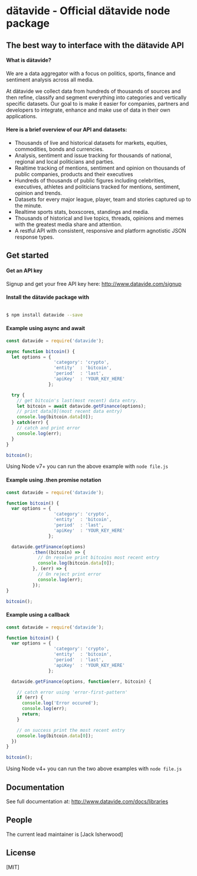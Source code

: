 # d&auml;tavide - Official d&auml;tavide node package

## The best way to interface with the d&auml;tavide API
#### What is d&auml;tavide?
We are a data aggregator with a focus on politics, sports, finance and sentiment analysis across all media.

At dätavide we collect data from hundreds of thousands of sources and then refine, classify and segment everything into categories and vertically specific datasets. Our goal to is make it easier for companies, partners and developers to integrate, enhance and make use of data in their own applications.
#### Here is a brief overview of our API and datasets:
- Thousands of live and historical datasets for markets, equities, commodities, bonds and currencies.
- Analysis, sentiment and issue tracking for thousands of national, regional and local politicians and parties.
- Realtime tracking of mentions, sentiment and opinion on thousands of public companies, products and their executives
- Hundreds of thousands of public figures including celebrities, executives, athletes and politicians tracked for mentions, sentiment, opinion and trends.
- Datasets for every major league, player, team and stories captured up to the minute.
- Realtime sports stats, boxscores, standings and media.
- Thousands of historical and live topics, threads, opinions and memes with the greatest media share and attention.
- A restful API with consistent, responsive and platform agnotistic JSON response types.

## Get started
#### Get an API key
Signup and get your free API key here: <http://www.datavide.com/signup>
#### Install the d&auml;tavide package with
```bash

$ npm install datavide --save
```

#### Example using async and await
```js
const datavide = require('datavide');

async function bitcoin() {
  let options = {
                  'category': 'crypto',
                  'entity'  : 'bitcoin',
                  'period'  : 'last',
                  'apiKey'  : 'YOUR_KEY_HERE'
                };

  try {
    // get bitcoin's last(most recent) data entry.
    let bitcoin = await datavide.getFinance(options);
    // print data[0](most recent data entry)
    console.log(bitcoin.data[0]);
  } catch(err) {
    // catch and print error
    console.log(err);
  }
}

bitcoin();
```
Using Node v7+ you can run the above example with `node file.js`

#### Example using .then promise notation
```js
const datavide = require('datavide');

function bitcoin() {
  var options = {
                  'category': 'crypto',
                  'entity'  : 'bitcoin',
                  'period'  : 'last',
                  'apiKey'  : 'YOUR_KEY_HERE'
                };

  datavide.getFinance(options)
          .then((bitcoin) => {
            // On resolve print bitcoins most recent entry
            console.log(bitcoin.data[0]);
          }, (err) => {
            // On reject print error
            console.log(err);
          });
}

bitcoin();
```

#### Example using a callback
```js
const datavide = require('datavide');

function bitcoin() {
  var options = {
                  'category': 'crypto',
                  'entity'  : 'bitcoin',
                  'period'  : 'last',
                  'apiKey'  : 'YOUR_KEY_HERE'
                };

  datavide.getFinance(options, function(err, bitcoin) {

    // catch error using 'error-first-pattern'
    if (err) {
      console.log('Error occured');
      console.log(err);
      return;
    }

    // on success print the most recent entry
    console.log(bitcoin.data[0]);
  })
}

bitcoin();
```
Using Node v4+ you can run the two above examples with `node file.js`

## Documentation
  See full documentation at: <http://www.datavide.com/docs/libraries>

## People
  The current lead maintainer is [Jack Isherwood]

## License
  [MIT]
